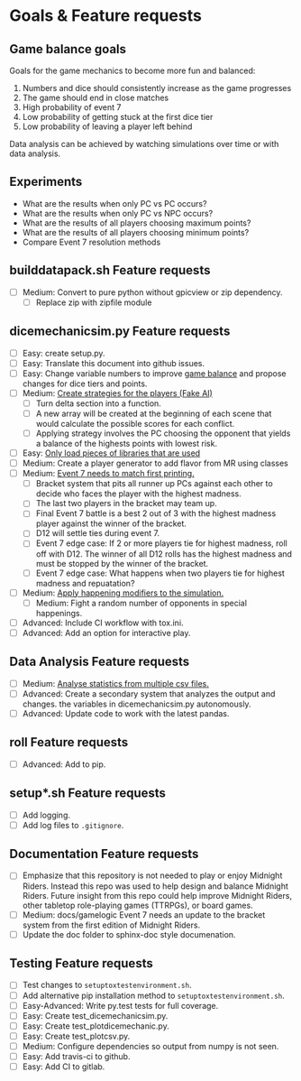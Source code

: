 # Goals & Feature requests

## Game balance goals

Goals for the game mechanics to become more fun and balanced:

1) Numbers and dice should consistently increase as the game progresses
2) The game should end in close matches
3) High probability of event 7
4) Low probability of getting stuck at the first dice tier
5) Low probability of leaving a player left behind

Data analysis can be achieved by watching simulations over time or with data
analysis.

## Experiments

- What are the results when only PC vs PC occurs?
- What are the results when only PC vs NPC occurs?
- What are the results of all players choosing maximum points?
- What are the results of all players choosing minimum points?
- Compare Event 7 resolution methods

## builddatapack.sh Feature requests

- [ ] Medium: Convert to pure python without gpicview or zip dependency.
  - [ ] Replace zip with zipfile module

## dicemechanicsim.py Feature requests

- [ ] Easy: create setup.py.
- [ ] Easy: Translate this document into github issues.
- [ ] Easy: Change variable numbers to improve
  [game balance](https://github.com/TechnologyClassroom/dice-mechanic-sim/blob/master/docs/goals.md#game-balance-goals)
  and propose changes for dice tiers and points.
- [ ] Medium: [Create strategies for the players (Fake AI)](https://github.com/TechnologyClassroom/dice-mechanic-sim/issues/5)
  - [ ] Turn delta section into a function.
  - [ ] A new array will be created at the beginning of each scene that would
    calculate the possible scores for each conflict.
  - [ ] Applying strategy involves the PC choosing the opponent that yields a
    balance of the highests points with lowest risk.
- [ ] Easy: [Only load pieces of libraries that are used](https://github.com/TechnologyClassroom/dice-mechanic-sim/issues/4)
- [ ] Medium: Create a player generator to add flavor from MR using classes
- [ ] Medium: [Event 7 needs to match first printing.](https://github.com/TechnologyClassroom/dice-mechanic-sim/issues/6)
  - [ ] Bracket system that pits all runner up PCs against each other to decide
    who faces the player with the highest madness.
  - [ ] The last two players in the bracket may team up.
  - [ ] Final Event 7 battle is a best 2 out of 3 with the highest madness
    player against the winner of the bracket.
  - [ ] D12 will settle ties during event 7.
  - [ ] Event 7 edge case: If 2 or more players tie for highest madness, roll
    off with D12.  The winner of all D12 rolls has the highest madness and
    must be stopped by the winner of the bracket.
  - [ ] Event 7 edge case: What happens when two players tie for highest
    madness and repuatation?
- [ ] Medium: [Apply happening modifiers to the simulation.](https://github.com/TechnologyClassroom/dice-mechanic-sim/issues/7)
  - [ ] Medium: Fight a random number of opponents in special happenings.
- [ ] Advanced: Include CI workflow with tox.ini.
- [ ] Advanced: Add an option for interactive play.

## Data Analysis Feature requests

- [ ] Medium: [Analyse statistics from multiple csv files.](https://github.com/TechnologyClassroom/dice-mechanic-sim/issues/12)
- [ ] Advanced: Create a secondary system that analyzes the output and changes.
  the variables in dicemechanicsim.py autonomously.
- [ ] Advanced: Update code to work with the latest pandas.

## roll Feature requests

- [ ] Advanced: Add to pip.

## setup*.sh Feature requests

- [ ] Add logging.
- [ ] Add log files to `.gitignore`.

## Documentation Feature requests

- [ ] Emphasize that this repository is not needed to play or enjoy Midnight Riders.  Instead this repo was used to help design and balance Midnight Riders.  Future insight from this repo could help improve Midnight Riders, other tabletop role-playing games (TTRPGs), or board games.
- [ ] Medium: docs/gamelogic Event 7 needs an update to the bracket system from
  the first edition of Midnight Riders.
- [ ] Update the doc folder to sphinx-doc style documenation.

## Testing Feature requests
- [ ] Test changes to `setuptoxtestenvironment.sh`.
- [ ] Add alternative pip installation method to `setuptoxtestenvironment.sh`.
- [ ] Easy-Advanced: Write py.test tests for full coverage.
- [ ] Easy: Create test_dicemechanicsim.py.
- [ ] Easy: Create test_plotdicemechanic.py.
- [ ] Easy: Create test_plotcsv.py.
- [ ] Medium: Configure dependencies so output from numpy is not seen.
- [ ] Easy: Add travis-ci to github.
- [ ] Easy: Add CI to gitlab.
